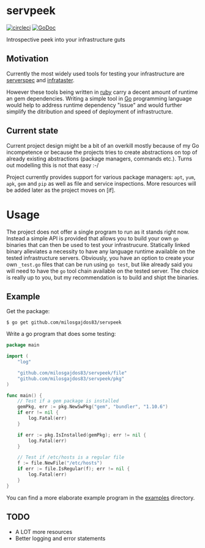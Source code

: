 # servpeek

[![circleci](https://circleci.com/gh/milosgajdos83/servpeek.svg?style=shield)](https://circleci.com/gh/milosgajdos83/servpeek)
[![GoDoc](https://godoc.org/github.com/milosgajdos83/servpeek?status.svg)](https://godoc.org/github.com/milosgajdos83/servpeek)

Introspective peek into your infrastructure guts

## Motivation

Currently the most widely used tools for testing your infrastructure are [serverspec](https://github.com/mizzy/serverspec) and [infrataster](https://github.com/ryotarai/infrataster).

However these tools being written in [ruby](https://www.ruby-lang.org/en/) carry a decent amount of runtime an gem dependencies. Writing a simple tool in [Go](http://golang.org/) programming language would help to address runtime dependency "issue" and would further simplify the ditribution and speed of deployment of infrastructure.

## Current state

Current project design might be a bit of an overkill mostly because of my Go incompetence or because the projects tries to create abstractions on top of already existing abstractions (package managers, commands etc.). Turns out modelling this is not that easy :-/

Project currently provides support for various package managers: `apt`, `yum`, `apk`, `gem` and `pip` as well as file and service inspections. More resources will be added later as the project moves on [if].

# Usage

The project does not offer a single program to run as it stands right now. Instead a simple API is provided that allows you to build your own `go` binaries that can then be used to test your infrastrucure. Statically linked binary alleviates a necessity to have any language runtime available on the tested infrastructure servers. Obviously, you have an option to create your own `_test.go` files that can be run using `go test`, but like already said you will need to have the `go` tool chain available on the tested server. The choice is really up to you, but my recommendation is to build and shipt the binaries.

## Example

Get the package:
```
$ go get github.com/milosgajdos83/servpeek
```

Write a go program that does some testing:
```go
package main

import (
	"log"

	"github.com/milosgajdos83/servpeek/file"
	"github.com/milosgajdos83/servpeek/pkg"
)

func main() {
	// Test if a gem package is installed
	gemPkg, err := pkg.NewSwPkg("gem", "bundler", "1.10.6")
	if err != nil {
		log.Fatal(err)
	}

	if err := pkg.IsInstalled(gemPkg); err != nil {
		log.Fatal(err)
	}

	// Test if /etc/hosts is a regular file
	f := file.NewFile("/etc/hosts")
	if err := file.IsRegular(f); err != nil {
		log.Fatal(err)
	}
}
```

You can find a more elaborate example program in the [examples](https://github.com/milosgajdos83/servpeek/tree/master/examples) directory.

## TODO

- A LOT more resources
- Better logging and error statements
